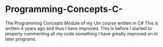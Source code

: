 # Programming-Concepts-C-
The Programming Concepts Module of my Uni course written in C#
This is written 4 years ago and thus I have improved. This is before I started to properly commenting all my code something I have greatly improved on in later programs.
